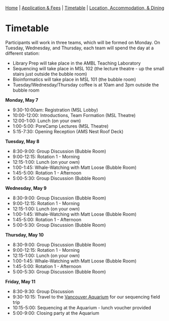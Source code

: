 [Home](index.md) | [Application & Fees](application.md) | [Timetable](timetable.md) | [Location, Accommodation, & Dining](location.md)

# Timetable

Participants will work in three teams, which will be formed on Monday. On Tuesday, Wednesday, and Thursday, each team will spend the day at a different station:
  * Library Prep will take place in the AMBL Teaching Laboratory
  * Sequencing will  take place in MSL 102 (the lecture theatre - up the small stairs just outside the bubble room)
  * Bioinformatics will take place in MSL 101 (the bubble room)
  * Tuesday/Wednesday/Thursday coffee is at 10am and 3pm outside the bubble room

**Monday, May 7**
  * 9:30-10:00am: Registration (MSL Lobby)
  * 10:00-12:00: Introductions, Team Formation (MSL Theatre)
  * 12:00-1:00: Lunch (on your own)
  * 1:00-5:00: PoreCamp Lectures (MSL Theatre)
  * 5:15-7:30: Opening Reception (AMS Nest Roof Deck)

**Tuesday, May 8**
  * 8:30-9:00: Group Discussion (Bubble Room)
  * 9:00-12:15: Rotation 1 - Morning
  * 12:15-1:00: Lunch (on your own)
  * 1:00-1:45: Whale-Watching with Matt Loose (Bubble Room)
  * 1:45-5:00: Rotation 1 - Afternoon
  * 5:00-5:30: Group Discussion (Bubble Room)

**Wednesday, May 9**
  * 8:30-9:00: Group Discussion (Bubble Room)
  * 9:00-12:15: Rotation 1 - Morning
  * 12:15-1:00: Lunch (on your own)
  * 1:00-1:45: Whale-Watching with Matt Loose (Bubble Room)
  * 1:45-5:00: Rotation 1 - Afternoon
  * 5:00-5:30: Group Discussion (Bubble Room)

**Thursday, May 10** 
  * 8:30-9:00: Group Discussion (Bubble Room)
  * 9:00-12:15: Rotation 1 - Morning
  * 12:15-1:00: Lunch (on your own)
  * 1:00-1:45: Whale-Watching with Matt Loose (Bubble Room)
  * 1:45-5:00: Rotation 1 - Afternoon
  * 5:00-5:30: Group Discussion (Bubble Room)

**Friday, May 11**
  * 8:30-9:30: Group Discussion
  * 9:30-10:15: Travel to the [Vancouver Aquarium](http://www.vanaqua.org) for our sequencing field trip 
  * 10:15-5:00: Sequencing at the Aquarium - lunch voucher provided
  * 5:00-9:00: Closing party at the Aquarium 

